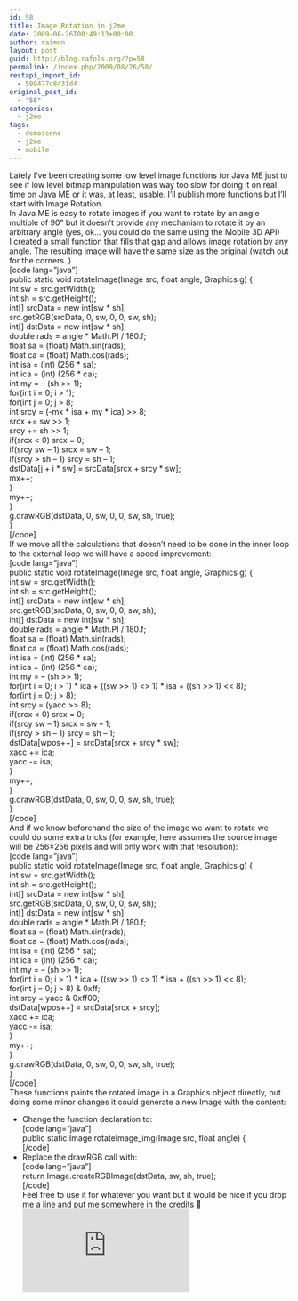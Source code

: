 ```yaml
---
id: 58
title: Image Rotation in j2me
date: 2009-08-26T00:49:13+00:00
author: raimon
layout: post
guid: http://blog.rafols.org/?p=58
permalink: /index.php/2009/08/26/58/
restapi_import_id:
  - 599477c8431d4
original_post_id:
  - "58"
categories:
  - j2me
tags:
  - demoscene
  - j2me
  - mobile
---
```

Lately I&#8217;ve been creating some low level image functions for Java ME just to see if low level bitmap manipulation was way too slow for doing it on real time on Java ME or it was, at least, usable. I&#8217;ll publish more functions but I&#8217;ll start with Image Rotation.  
In Java ME is easy to rotate images if you want to rotate by an angle multiple of 90° but it doesn&#8217;t provide any mechanism to rotate it by an arbitrary angle (yes, ok&#8230; you could do the same using the Mobile 3D API)  
I created a small function that fills that gap and allows image rotation by any angle. The resulting image will have the same size as the original (watch out for the corners..)  
[code lang=&#8221;java&#8221;]  
public static void rotateImage(Image src, float angle, Graphics g) {  
int sw = src.getWidth();  
int sh = src.getHeight();  
int[] srcData = new int[sw * sh];  
src.getRGB(srcData, 0, sw, 0, 0, sw, sh);  
int[] dstData = new int[sw * sh];  
double rads = angle * Math.PI / 180.f;  
float sa = (float) Math.sin(rads);  
float ca = (float) Math.cos(rads);  
int isa = (int) (256 * sa);  
int ica = (int) (256 * ca);  
int my = &#8211; (sh >> 1);  
for(int i = 0; i > 1);  
for(int j = 0; j > 8;  
int srcy = (-mx \* isa + my \* ica) >> 8;  
srcx += sw >> 1;  
srcy += sh >> 1;  
if(srcx < 0) srcx = 0;  
if(srcy sw &#8211; 1) srcx = sw &#8211; 1;  
if(srcy > sh &#8211; 1) srcy = sh &#8211; 1;  
dstData[j + i \* sw] = srcData[srcx + srcy \* sw];  
mx++;  
}  
my++;  
}  
g.drawRGB(dstData, 0, sw, 0, 0, sw, sh, true);  
}  
[/code]  
If we move all the calculations that doesn&#8217;t need to be done in the inner loop to the external loop we will have a speed improvement:  
[code lang=&#8221;java&#8221;]  
public static void rotateImage(Image src, float angle, Graphics g) {  
int sw = src.getWidth();  
int sh = src.getHeight();  
int[] srcData = new int[sw * sh];  
src.getRGB(srcData, 0, sw, 0, 0, sw, sh);  
int[] dstData = new int[sw * sh];  
double rads = angle * Math.PI / 180.f;  
float sa = (float) Math.sin(rads);  
float ca = (float) Math.cos(rads);  
int isa = (int) (256 * sa);  
int ica = (int) (256 * ca);  
int my = &#8211; (sh >> 1);  
for(int i = 0; i > 1) \* ica + ((sw >> 1) <> 1) \* isa + ((sh >> 1) << 8);  
for(int j = 0; j > 8);  
int srcy = (yacc >> 8);  
if(srcx < 0) srcx = 0;  
if(srcy sw &#8211; 1) srcx = sw &#8211; 1;  
if(srcy > sh &#8211; 1) srcy = sh &#8211; 1;  
dstData[wpos++] = srcData[srcx + srcy * sw];  
xacc += ica;  
yacc -= isa;  
}  
my++;  
}  
g.drawRGB(dstData, 0, sw, 0, 0, sw, sh, true);  
}  
[/code]  
And if we know beforehand the size of the image we want to rotate we could do some extra tricks (for example, here assumes the source image will be 256&#215;256 pixels and will only work with that resolution):  
[code lang=&#8221;java&#8221;]  
public static void rotateImage(Image src, float angle, Graphics g) {  
int sw = src.getWidth();  
int sh = src.getHeight();  
int[] srcData = new int[sw * sh];  
src.getRGB(srcData, 0, sw, 0, 0, sw, sh);  
int[] dstData = new int[sw * sh];  
double rads = angle * Math.PI / 180.f;  
float sa = (float) Math.sin(rads);  
float ca = (float) Math.cos(rads);  
int isa = (int) (256 * sa);  
int ica = (int) (256 * ca);  
int my = &#8211; (sh >> 1);  
for(int i = 0; i > 1) \* ica + ((sw >> 1) <> 1) \* isa + ((sh >> 1) << 8);  
for(int j = 0; j > 8) & 0xff;  
int srcy = yacc & 0xff00;  
dstData[wpos++] = srcData[srcx + srcy];  
xacc += ica;  
yacc -= isa;  
}  
my++;  
}  
g.drawRGB(dstData, 0, sw, 0, 0, sw, sh, true);  
}  
[/code]  
These functions paints the rotated image in a Graphics object directly, but doing some minor changes it could generate a new Image with the content:  
* Change the function declaration to:  
[code lang=&#8221;java&#8221;]  
public static Image rotateImage_img(Image src, float angle) {  
[/code]  
* Replace the drawRGB call with:  
[code lang=&#8221;java&#8221;]  
return Image.createRGBImage(dstData, sw, sh, true);  
[/code]  
Feel free to use it for whatever you want but it would be nice if you drop me a line and put me somewhere in the credits 🙂  
![](http://labs.rafols.org/img.php?id=imgrot0-post)